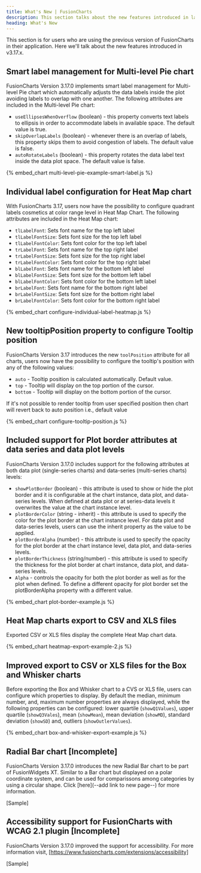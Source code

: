 ```yaml
---
title: What's New | FusionCharts
description: This section talks about the new features introduced in latest version.
heading: What's New
---
```


This section is for users who are using the previous version of FusionCharts in their application. Here we'll talk about the new features introduced in v3.17.x.

## Smart label management for Multi-level Pie chart

FusionCharts Version 3.17.0 implements smart label management for Multi-level Pie chart which automatically adjusts the data labels inside the plot avoiding labels to overlap with one another. The following attributes are included in the Multi-level Pie chart:

-  `useEllipsesWhenOverflow` (boolean) - this property converts text labels to ellipsis in order to accommodate labels in available space. The default value is true.
-  `skipOverlapLabels` (boolean) - whenever there is an overlap of labels, this property skips them to avoid congestion of labels. The default value is false.
-  `autoRotateLabels` (boolean) - this property rotates the data label text inside the data plot space. The default value is false.

{% embed_chart multi-level-pie-example-smart-label.js %}

## Individual label configuration for Heat Map chart

With FusionCharts 3.17, users now have the possibility to configure quadrant labels cosmetics at color range level in Heat Map Chart. The following attributes are included in the Heat Map chart:

-  `tlLabelFont`: Sets font name for the top left label
-  `tlLabelFontSize`: Sets font size for the top left label
-  `tlLabelFontColor`: Sets font color for the top left label
-  `trLabelFont`: Sets font name for the top right label
-  `trLabelFontSize`: Sets font size for the top right label
-  `trLabelFontColor`: Sets font color for the top right label
-  `blLabelFont`: Sets font name for the bottom left label
-  `blLabelFontSize`: Sets font size for the bottom left label
-  `blLabelFontColor`: Sets font color for the bottom left label
-  `brLabelFont`: Sets font name for the bottom right label
-  `brLabelFontSize`: Sets font size for the bottom right label
-  `brLabelFontColor`: Sets font color for the bottom right label

{% embed_chart configure-individual-label-heatmap.js %}

## New tooltipPosition property to configure Tooltip position

FusionCharts Version 3.17 introduces the new `toolPosition` attribute for all charts, users now have the possibility to configure the tooltip's position with any of the following values:

-  `auto` - Tooltip position is calculated automatically. Default value.
-  `top` - Tooltip will display on the top portion of the cursor.
-  `bottom` - Tooltip will display on the bottom portion of the cursor.

If it's not possible to render tooltip from user specified position then chart will revert back to auto position i.e., default value

{% embed_chart configure-tooltip-position.js %}

## Included support for Plot border attributes at data series and data plot levels

FusionCharts Version 3.17.0 includes support for the following attributes at both data plot (single-series charts) and data-series (multi-series charts) levels:

-  `showPlotBorder` (boolean) - this attribute is used to show or hide the plot border and it is configurable at the chart instance, data plot, and data-series levels. When defined at data plot or at series-data levels it overwrites the value at the chart instance level.
-  `plotBorderColor` (string - inherit) - this attribute is used to specify the color for the plot border at the chart instance level. For data plot and data-series levels, users can use the inherit property as the value to be applied.
-  `plotBorderAlpha` (number) - this attribute is used to specify the opacity for the plot border at the chart instance level, data plot, and data-series levels.
-  `plotBorderThickness` (string/number) - this attribute is used to specify the thickness for the plot border at chart instance, data plot, and data-series levels.
-  `Alpha` - controls the opacity for both the plot border as well as for the plot when defined. To define a different opacity for plot border set the plotBorderAlpha property with a different value.

{% embed_chart plot-border-example.js %}

## Heat Map charts export to CSV and XLS files

Exported CSV or XLS files display the complete Heat Map chart data.

{% embed_chart heatmap-export-example-2.js %}

## Improved export to CSV or XLS files for the Box and Whisker charts

Before exporting the Box and Whisker chart to a CVS or XLS file, users can configure which properties to display. By default the median, minimum number, and, maximum number properties are always displayed, while the following properties can be configured: lower quartile (`showQ1Values`), upper quartile (`showQ3Vales`), mean (`showMean`), mean deviation (`showMD`), standard deviation (`showSD`) and, outliers (`showOutlerValues`).

{% embed_chart box-and-whisker-export-example.js %}

## Radial Bar chart [Incomplete]

FusionCharts Version 3.17.0 introduces the new Radial Bar chart to be part of FusionWidgets XT. Similar to a Bar chart but displayed on a polar coordinate system, and can be used for comparissons among categories by using a circular shape. Click [here](--add link to new page--) for more information.

[Sample]

## Accessibility support for FusionCharts with WCAG 2.1 plugin [Incomplete]

FusionCharts Version 3.17.0 improved the support for accessibility. For more information visit, [https://www.fusioncharts.com/extensions/accessibility]

[Sample]
